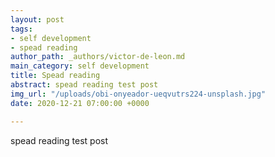 ```yaml
---
layout: post
tags:
- self development
- spead reading
author_path: _authors/victor-de-leon.md
main_category: self development
title: Spead reading
abstract: spead reading test post
img_url: "/uploads/obi-onyeador-ueqvutrs224-unsplash.jpg"
date: 2020-12-21 07:00:00 +0000

---
```

spead reading test post